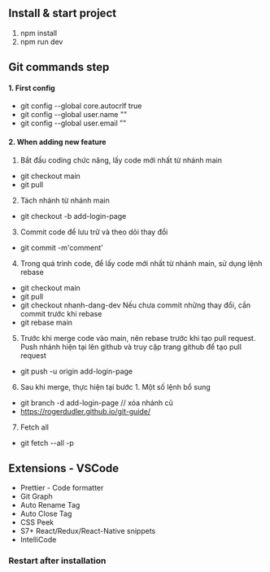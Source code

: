 ## Install & start project

1. npm install
2. npm run dev

## Git commands step

#### 1. First config

- git config --global core.autocrlf true
- git config --global user.name ""
- git config --global user.email ""

#### 2. When adding new feature

1. Bắt đầu coding chức năng, lấy code mới nhất từ nhánh main

- git checkout main
- git pull

2. Tách nhánh từ nhánh main

- git checkout -b add-login-page

3. Commit code để lưu trữ và theo dõi thay đổi

- git commit -m'comment'

4. Trong quá trình code, để lấy code mới nhất từ nhánh main, sử dụng lệnh rebase

- git checkout main
- git pull
- git checkout nhanh-dang-dev
  Nếu chưa commit những thay đổi, cần commit trước khi rebase
- git rebase main

5. Trước khi merge code vào main, nên rebase trước khi tạo pull request. Push nhánh hiện tại lên github và truy cập trang github để tạo pull request

- git push -u origin add-login-page

6. Sau khi merge, thực hiện tại bước 1. Một số lệnh bổ sung

- git branch -d add-login-page // xóa nhánh cũ
- https://rogerdudler.github.io/git-guide/

7. Fetch all

- git fetch --all -p

## Extensions - VSCode

- Prettier - Code formatter
- Git Graph
- Auto Rename Tag
- Auto Close Tag
- CSS Peek
- S7+ React/Redux/React-Native snippets
- IntelliCode

### Restart after installation
